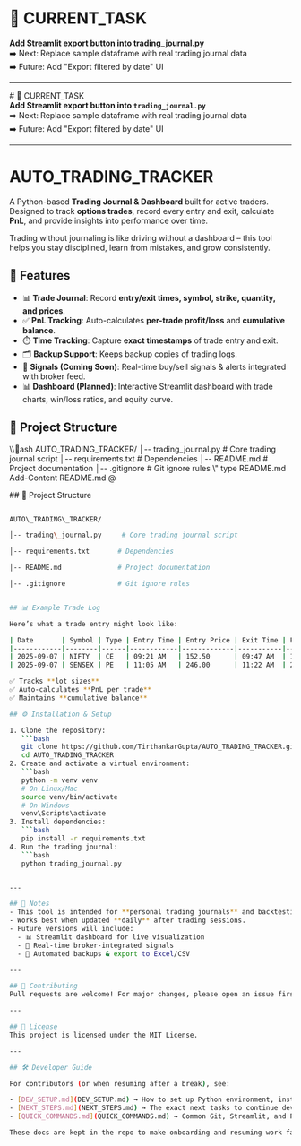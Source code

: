 # 🔴 CURRENT_TASK  
**Add Streamlit export button into trading_journal.py**  
➡️ Next: Replace sample dataframe with real trading journal data  
➡️ Future: Add "Export filtered by date" UI  

---
﻿# 🔴 CURRENT_TASK  
**Add Streamlit export button into `trading_journal.py`**  
➡️ Next: Replace sample dataframe with real trading journal data  
➡️ Future: Add "Export filtered by date" UI  

---

# AUTO\_TRADING\_TRACKER

A Python-based **Trading Journal \& Dashboard** built for active traders.
Designed to track **options trades**, record every entry and exit, calculate **PnL**, and provide insights into performance over time.

Trading without journaling is like driving without a dashboard – this tool helps you stay disciplined, learn from mistakes, and grow consistently.

## 🚀 Features

* 📊 **Trade Journal**: Record **entry/exit times, symbol, strike, quantity, and prices**.
* ✅ **PnL Tracking**: Auto-calculates **per-trade profit/loss** and **cumulative balance**.
* ⏱️ **Time Tracking**: Capture **exact timestamps** of trade entry and exit.
* 🗂️ **Backup Support**: Keeps backup copies of trading logs.
* 🔔 **Signals (Coming Soon)**: Real-time buy/sell signals \& alerts integrated with broker feed.
* 📊 **Dashboard (Planned)**: Interactive Streamlit dashboard with trade charts, win/loss ratios, and equity curve.

## 📂 Project Structure

\\\\ash
AUTO\_TRADING\_TRACKER/
│-- trading\_journal.py     # Core trading journal script
│-- requirements.txt       # Dependencies
│-- README.md              # Project documentation
│-- .gitignore             # Git ignore rules
\\"
type README.md
Add-Content README.md @



\## 📂 Project Structure



```bash

AUTO\_TRADING\_TRACKER/

│-- trading\_journal.py     # Core trading journal script

│-- requirements.txt       # Dependencies

│-- README.md              # Project documentation

│-- .gitignore             # Git ignore rules


## 📊 Example Trade Log

Here’s what a trade entry might look like:

| Date       | Symbol | Type | Entry Time | Entry Price | Exit Time | Exit Price | Qty | PnL   | Cumulative Balance |
|------------|--------|------|------------|-------------|-----------|------------|-----|-------|---------------------|
| 2025-09-07 | NIFTY  | CE   | 09:21 AM   | 152.50      | 09:47 AM  | 178.20     | 75  | ₹1,927 | ₹1,927              |
| 2025-09-07 | SENSEX | PE   | 11:05 AM   | 246.00      | 11:22 AM  | 219.80     | 75  | -₹1,965 | -₹38               |

✅ Tracks **lot sizes**  
✅ Auto-calculates **PnL per trade**  
✅ Maintains **cumulative balance**

## ⚙️ Installation & Setup

1. Clone the repository:
   ```bash
   git clone https://github.com/TirthankarGupta/AUTO_TRADING_TRACKER.git
   cd AUTO_TRADING_TRACKER
2. Create and activate a virtual environment:
   ```bash
   python -m venv venv
   # On Linux/Mac
   source venv/bin/activate
   # On Windows
   venv\Scripts\activate
3. Install dependencies:
   ```bash
   pip install -r requirements.txt
4. Run the trading journal:
   ```bash
   python trading_journal.py


---

## 📝 Notes
- This tool is intended for **personal trading journals** and backtesting.
- Works best when updated **daily** after trading sessions.
- Future versions will include:
  - 📊 Streamlit dashboard for live visualization
  - 🔔 Real-time broker-integrated signals
  - 📂 Automated backups & export to Excel/CSV

---

## 🤝 Contributing
Pull requests are welcome! For major changes, please open an issue first to discuss what you’d like to improve.

---

## 📄 License
This project is licensed under the MIT License.

---

## 🛠 Developer Guide

For contributors (or when resuming after a break), see:

- [DEV_SETUP.md](DEV_SETUP.md) → How to set up Python environment, install dependencies, and run the project  
- [NEXT_STEPS.md](NEXT_STEPS.md) → The exact next tasks to continue development (kept updated)  
- [QUICK_COMMANDS.md](QUICK_COMMANDS.md) → Common Git, Streamlit, and Python commands for quick reference  

These docs are kept in the repo to make onboarding and resuming work fast and easy.
